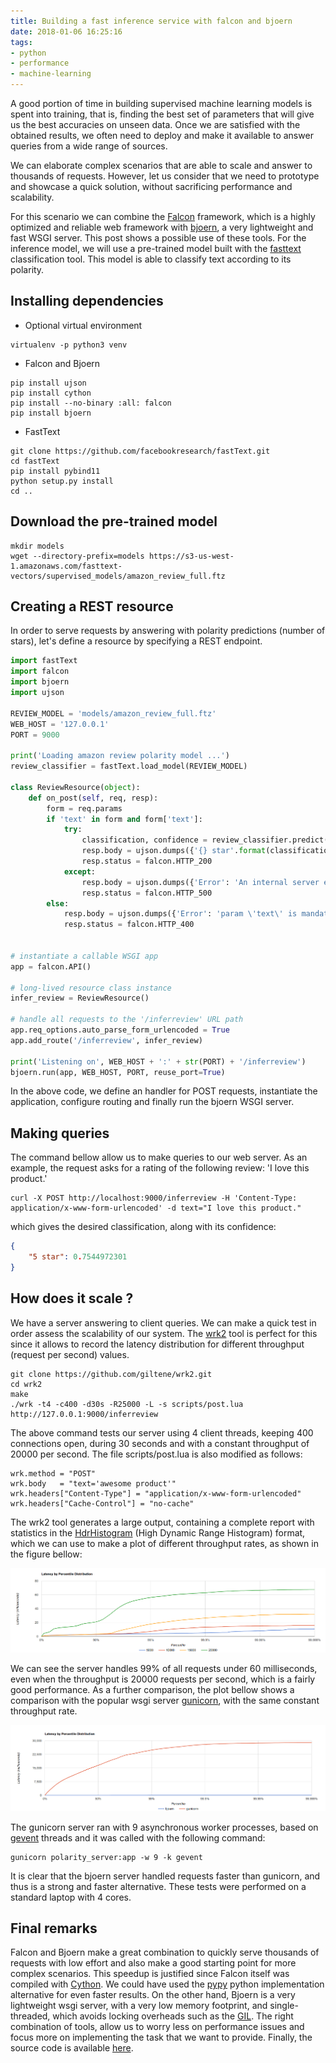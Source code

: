 ```yaml
---
title: Building a fast inference service with falcon and bjoern
date: 2018-01-06 16:25:16
tags: 
- python
- performance
- machine-learning
---
```

A good portion of time in building supervised machine learning models is spent into training, that is, finding the best set of parameters that will give us the best accuracies on unseen data. Once we are satisfied with the obtained results, we often need to deploy and make it available to answer queries from a wide range of sources.

We can elaborate complex scenarios that are able to scale and answer to thousands of requests. However, let us consider that we need to prototype and showcase a quick solution, without sacrificing performance and scalability. 

For this scenario we can combine the [Falcon](https://falconframework.org) framework, which is a highly optimized and reliable web framework with [bjoern](https://github.com/jonashaag/bjoern), a very lightweight and fast WSGI server. This post shows a possible use of these tools. For the inference model, we will use a pre-trained model built with the [fasttext](https://fasttext.cc) classification tool. This model is able to classify text according to its polarity.

## Installing dependencies

* Optional virtual environment

```
virtualenv -p python3 venv
```

* Falcon and Bjoern

```
pip install ujson
pip install cython
pip install --no-binary :all: falcon 
pip install bjoern
```

* FastText

```
git clone https://github.com/facebookresearch/fastText.git
cd fastText
pip install pybind11
python setup.py install
cd ..
```

## Download the pre-trained model

```
mkdir models
wget --directory-prefix=models https://s3-us-west-1.amazonaws.com/fasttext-vectors/supervised_models/amazon_review_full.ftz
```


## Creating a REST resource

In order to serve requests by answering with polarity predictions (number of stars), let's define a resource by specifying a REST endpoint.

```python
import fastText
import falcon
import bjoern
import ujson

REVIEW_MODEL = 'models/amazon_review_full.ftz'
WEB_HOST = '127.0.0.1'
PORT = 9000

print('Loading amazon review polarity model ...')
review_classifier = fastText.load_model(REVIEW_MODEL)

class ReviewResource(object):
	def on_post(self, req, resp):
		form = req.params
		if 'text' in form and form['text']:
			try:
				classification, confidence = review_classifier.predict(form['text'])
				resp.body = ujson.dumps({'{} star'.format(classification[0][-1]) : confidence[0]})
				resp.status = falcon.HTTP_200
			except:
				resp.body = ujson.dumps({'Error': 'An internal server error has occurred'})
				resp.status = falcon.HTTP_500
		else:
		    resp.body = ujson.dumps({'Error': 'param \'text\' is mandatory'})
		    resp.status = falcon.HTTP_400


# instantiate a callable WSGI app
app = falcon.API()

# long-lived resource class instance
infer_review = ReviewResource()

# handle all requests to the '/inferreview' URL path
app.req_options.auto_parse_form_urlencoded = True
app.add_route('/inferreview', infer_review)

print('Listening on', WEB_HOST + ':' + str(PORT) + '/inferreview')
bjoern.run(app, WEB_HOST, PORT, reuse_port=True)
```


In the above code, we define an handler for POST requests, instantiate the application, configure routing and finally run the bjoern WSGI server. 

## Making queries

The command bellow allow us to make queries to our web server. As an example, the request asks for a rating of the following review: 'I love this product.'

```
curl -X POST http://localhost:9000/inferreview -H 'Content-Type: application/x-www-form-urlencoded' -d text="I love this product."
```

which gives the desired classification, along with its confidence:

```json
{
    "5 star": 0.7544972301
}
```

## How does it scale ?

We have a server answering to client queries. We can make a quick test in order assess the scalability of our system. The [wrk2](https://github.com/giltene/wrk2) tool is perfect for this since it allows to record the latency distribution for different throughput (request per second) values. 

```
git clone https://github.com/giltene/wrk2.git
cd wrk2
make
./wrk -t4 -c400 -d30s -R25000 -L -s scripts/post.lua http://127.0.0.1:9000/inferreview
```

The above command tests our server using 4 client threads, keeping 400 connections open, during 30 seconds and with a constant throughput of 20000 per second. The file scripts/post.lua is also modified as follows:

```
wrk.method = "POST"
wrk.body   = "text='awesome product'"
wrk.headers["Content-Type"] = "application/x-www-form-urlencoded"
wrk.headers["Cache-Control"] = "no-cache"
```

The wrk2 tool generates a large output, containing a complete report with statistics in the [HdrHistogram](https://github.com/HdrHistogram/HdrHistogram) (High Dynamic Range Histogram) format, which we can use to make a plot of different throughput rates, as shown in the figure bellow:

![](/images/falcon-bjoern/falcon-bjoern-latency.png)

We can see the server handles 99% of all requests under 60 milliseconds, even when the throughput is 20000 requests per second, which is a fairly good performance. As a further comparison, the plot bellow shows a comparison with the popular wsgi server [gunicorn](http://gunicorn.org), with the same constant throughput rate.

![](/images/falcon-bjoern/bjoern-gunicorn.png)

The gunicorn server ran with 9 asynchronous worker processes, based on [gevent](http://www.gevent.org) threads and it was called with the following command:

```
gunicorn polarity_server:app -w 9 -k gevent
```

It is clear that the bjoern server handled requests faster than gunicorn, and thus is a strong and faster alternative. These tests were performed on a standard laptop with 4 cores.

## Final remarks

Falcon  and Bjoern make a great combination to quickly serve thousands of requests with low effort and also make a good starting point for more complex scenarios. This speedup is justified since Falcon itself was compiled with [Cython](http://cython.org). We could have used the [pypy](http://pypy.org) python implementation alternative for even faster results. On the other hand, Bjoern is a very lightweight wsgi server, with a very low memory footprint, and single-threaded, which avoids locking overheads such as the [GIL](https://wiki.python.org/moin/GlobalInterpreterLock). The right combination of tools, allow us to worry less on performance issues and focus more on implementing the task that we want to provide. Finally, the source code is available [here](https://github.com/AlexPnt/falcon-polarity-inference).